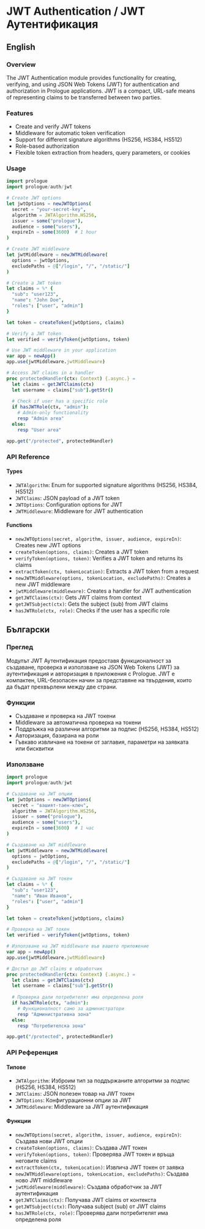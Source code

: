 # JWT Authentication / JWT Аутентификация

## English

### Overview

The JWT Authentication module provides functionality for creating, verifying, and using JSON Web Tokens (JWT) for authentication and authorization in Prologue applications. JWT is a compact, URL-safe means of representing claims to be transferred between two parties.

### Features

- Create and verify JWT tokens
- Middleware for automatic token verification
- Support for different signature algorithms (HS256, HS384, HS512)
- Role-based authorization
- Flexible token extraction from headers, query parameters, or cookies

### Usage

```nim
import prologue
import prologue/auth/jwt

# Create JWT options
let jwtOptions = newJWTOptions(
  secret = "your-secret-key",
  algorithm = JWTAlgorithm.HS256,
  issuer = some("prologue"),
  audience = some("users"),
  expireIn = some(3600)  # 1 hour
)

# Create JWT middleware
let jwtMiddleware = newJWTMiddleware(
  options = jwtOptions,
  excludePaths = @["/login", "/", "/static/"]
)

# Create a JWT token
let claims = %* {
  "sub": "user123",
  "name": "John Doe",
  "roles": ["user", "admin"]
}

let token = createToken(jwtOptions, claims)

# Verify a JWT token
let verified = verifyToken(jwtOptions, token)

# Use JWT middleware in your application
var app = newApp()
app.use(jwtMiddleware.jwtMiddleware)

# Access JWT claims in a handler
proc protectedHandler(ctx: Context) {.async.} =
  let claims = getJWTClaims(ctx)
  let username = claims["sub"].getStr()
  
  # Check if user has a specific role
  if hasJWTRole(ctx, "admin"):
    # Admin-only functionality
    resp "Admin area"
  else:
    resp "User area"

app.get("/protected", protectedHandler)
```

### API Reference

#### Types

- `JWTAlgorithm`: Enum for supported signature algorithms (HS256, HS384, HS512)
- `JWTClaims`: JSON payload of a JWT token
- `JWTOptions`: Configuration options for JWT
- `JWTMiddleware`: Middleware for JWT authentication

#### Functions

- `newJWTOptions(secret, algorithm, issuer, audience, expireIn)`: Creates new JWT options
- `createToken(options, claims)`: Creates a JWT token
- `verifyToken(options, token)`: Verifies a JWT token and returns its claims
- `extractToken(ctx, tokenLocation)`: Extracts a JWT token from a request
- `newJWTMiddleware(options, tokenLocation, excludePaths)`: Creates a new JWT middleware
- `jwtMiddleware(middleware)`: Creates a handler for JWT authentication
- `getJWTClaims(ctx)`: Gets JWT claims from context
- `getJWTSubject(ctx)`: Gets the subject (sub) from JWT claims
- `hasJWTRole(ctx, role)`: Checks if the user has a specific role

## Български

### Преглед

Модулът JWT Аутентификация предоставя функционалност за създаване, проверка и използване на JSON Web Tokens (JWT) за аутентификация и авторизация в приложения с Prologue. JWT е компактен, URL-безопасен начин за представяне на твърдения, които да бъдат прехвърлени между две страни.

### Функции

- Създаване и проверка на JWT токени
- Middleware за автоматична проверка на токени
- Поддръжка на различни алгоритми за подпис (HS256, HS384, HS512)
- Авторизация, базирана на роли
- Гъвкаво извличане на токени от заглавия, параметри на заявката или бисквитки

### Използване

```nim
import prologue
import prologue/auth/jwt

# Създаване на JWT опции
let jwtOptions = newJWTOptions(
  secret = "вашият-таен-ключ",
  algorithm = JWTAlgorithm.HS256,
  issuer = some("prologue"),
  audience = some("users"),
  expireIn = some(3600)  # 1 час
)

# Създаване на JWT middleware
let jwtMiddleware = newJWTMiddleware(
  options = jwtOptions,
  excludePaths = @["/login", "/", "/static/"]
)

# Създаване на JWT токен
let claims = %* {
  "sub": "user123",
  "name": "Иван Иванов",
  "roles": ["user", "admin"]
}

let token = createToken(jwtOptions, claims)

# Проверка на JWT токен
let verified = verifyToken(jwtOptions, token)

# Използване на JWT middleware във вашето приложение
var app = newApp()
app.use(jwtMiddleware.jwtMiddleware)

# Достъп до JWT claims в обработчик
proc protectedHandler(ctx: Context) {.async.} =
  let claims = getJWTClaims(ctx)
  let username = claims["sub"].getStr()
  
  # Проверка дали потребителят има определена роля
  if hasJWTRole(ctx, "admin"):
    # Функционалност само за администратори
    resp "Административна зона"
  else:
    resp "Потребителска зона"

app.get("/protected", protectedHandler)
```

### API Референция

#### Типове

- `JWTAlgorithm`: Изброим тип за поддържаните алгоритми за подпис (HS256, HS384, HS512)
- `JWTClaims`: JSON полезен товар на JWT токен
- `JWTOptions`: Конфигурационни опции за JWT
- `JWTMiddleware`: Middleware за JWT аутентификация

#### Функции

- `newJWTOptions(secret, algorithm, issuer, audience, expireIn)`: Създава нови JWT опции
- `createToken(options, claims)`: Създава JWT токен
- `verifyToken(options, token)`: Проверява JWT токен и връща неговите claims
- `extractToken(ctx, tokenLocation)`: Извлича JWT токен от заявка
- `newJWTMiddleware(options, tokenLocation, excludePaths)`: Създава ново JWT middleware
- `jwtMiddleware(middleware)`: Създава обработчик за JWT аутентификация
- `getJWTClaims(ctx)`: Получава JWT claims от контекста
- `getJWTSubject(ctx)`: Получава subject (sub) от JWT claims
- `hasJWTRole(ctx, role)`: Проверява дали потребителят има определена роля